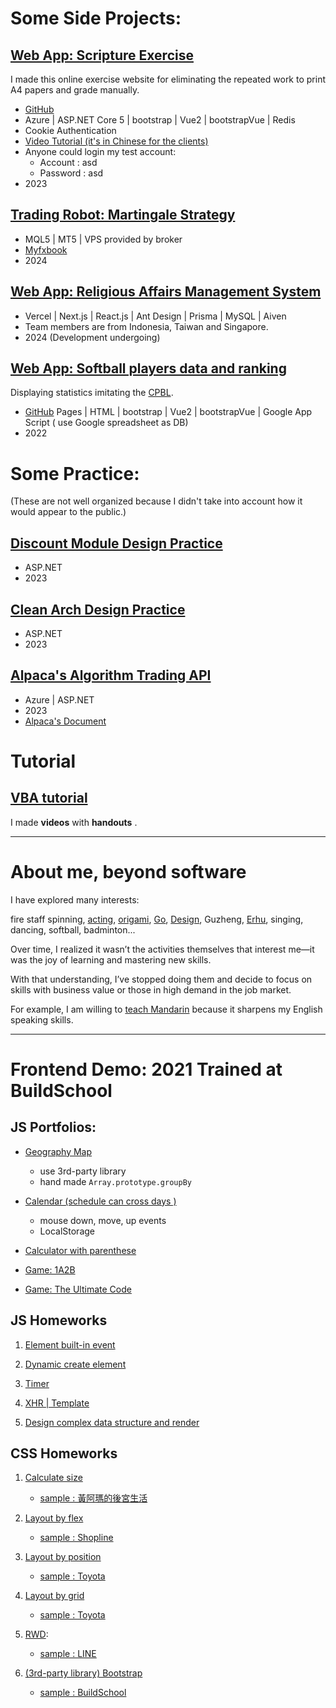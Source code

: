 # Some Side Projects: 

## [Web App: Scripture Exercise ](https://scriptureexercise.azurewebsites.net/)
I made this online exercise website for eliminating the repeated work to print A4 papers and grade manually.
- [GitHub](https://github.com/redgrandfa/ScriptureExercise)
- Azure | ASP.NET Core 5 | bootstrap | Vue2 | bootstrapVue | Redis
- Cookie Authentication
- [Video Tutorial (it's in Chinese for the clients)](https://www.youtube.com/watch?v=JJjL_keZUFo&ab_channel=%E6%B4%AA%E5%81%89%E8%BB%92)
- Anyone could login my test account:
    - Account : asd
    - Password : asd
- 2023

##  [Trading Robot: Martingale Strategy](https://github.com/redgrandfa/MQL5_share/tree/main/)
- MQL5 | MT5 | VPS provided by broker
- [Myfxbook](https://www.myfxbook.com/members/weiyen/ea-hungreal/10634035/)
- 2024

##  [Web App: Religious Affairs Management System](https://chongzheng-admin.vercel.app/auth/login)
- Vercel | Next.js | React.js | Ant Design | Prisma | MySQL | Aiven
- Team members are from Indonesia, Taiwan and Singapore.
- 2024 (Development undergoing)

##  [Web App: Softball players data and ranking](https://redgrandfa.github.io/xiandesoftball/)
Displaying statistics imitating the [CPBL](https://www.cpbl.com.tw/stats/recordall).
- [GitHub](https://github.com/redgrandfa/RedGrandfa.github.io/tree/main/xiandesoftball) Pages | HTML | bootstrap | Vue2 | bootstrapVue | Google App Script ( use Google spreadsheet as DB)
- 2022


# Some Practice: 
(These are not well organized because I didn't take into account how it would appear to the public.)
## [Discount Module Design Practice](https://github.com/redgrandfa/Discount-Module_Design-Practice/tree/main/Lib)
- ASP.NET
- 2023
## [Clean Arch Design Practice](https://github.com/redgrandfa/Design-Notes/tree/main/Architecture/CleanArch)
- ASP.NET
- 2023

## [Alpaca's Algorithm Trading API](https://github.com/redgrandfa/ReBalnaceBot)
- Azure | ASP.NET
- 2023
- [Alpaca's Document](https://docs.alpaca.markets/docs/getting-started)

# Tutorial
## [VBA tutorial](https://drive.google.com/drive/folders/1NgxV3xB1yXt76bGfziDPrDIkiBm0eOn0?usp=drive_link)
I made **videos** with **handouts** .

---
# About me, beyond software
I have explored many interests:

fire staff spinning, 
[acting](https://drive.google.com/file/d/1Bwy9rQ6tusmXfLpL0R30lDwbj4m3Gv-e/view?usp=drive_link), 
[origami](https://drive.google.com/drive/folders/1_e04aC_YPPEhhSFnIHXKWcmz4O656Wgg?usp=drive_link),
[Go](https://drive.google.com/file/d/15q12S1vV9KNg8uVRdXABiaBtyfTwAkwG/view?usp=drive_link),
[Design](https://drive.google.com/drive/folders/1U9IurrF0aCdTK-oYog5H6IBdUfRalTUb?usp=drive_link), 
Guzheng, 
[Erhu](https://drive.google.com/file/d/1sUCGbYHCuxEbKwKSG15_mfXMmCWvR2S6/view?usp=drive_link), 
singing, dancing, softball, badminton...

Over time, I realized it wasn’t the activities themselves that interest me—it was the joy of learning and mastering new skills.

With that understanding, I’ve stopped doing them and decide to focus on skills with business value or those in high demand in the job market.

For example, I am willing to [teach Mandarin](https://drive.google.com/drive/folders/1q_sKjO6Jxbzx1ACShD9yIg2r2en9v7b1) because it sharpens my English speaking skills.


---
# Frontend Demo: 2021 Trained at BuildSchool
## JS Portfolios:
- [Geography Map](https://redgrandfa.github.io/Frontend%20Training%20Demo/JS/TA_hw2/map.html)
    - use 3rd-party library
    - hand made `Array.prototype.groupBy`

- [Calendar (schedule can cross days )](https://redgrandfa.github.io/Frontend%20Training%20Demo/JS/TA_hw2/Calendar/calendar2.html)
    - mouse down, move, up events
    - LocalStorage

- [Calculator with parenthese](https://redgrandfa.github.io/Frontend%20Training%20Demo/JS/TA_hw1/calculator.html)

- [Game: 1A2B](https://redgrandfa.github.io/Frontend%20Training%20Demo/JS/TA_hw1/1A2B/1A2B.html)

- [Game: The Ultimate Code](https://redgrandfa.github.io/Frontend%20Training%20Demo/JS/TA_hw1/UltimateCode.html)


## JS Homeworks
1. [Element built-in event](https://redgrandfa.github.io/Frontend%20Training%20Demo/JS/hw1/hw1-pokemon.html)

2. [Dynamic create element](https://redgrandfa.github.io/Frontend%20Training%20Demo/JS/hw2/Reservoir.html)

3. [Timer](https://redgrandfa.github.io/Frontend%20Training%20Demo/JS/hw3/hw3-pokemon2.html)

4. [XHR | Template](https://redgrandfa.github.io/Frontend%20Training%20Demo/JS/hw4/hw4-LoL%20list.html)

5. [Design complex data structure  and render](https://redgrandfa.github.io/Frontend%20Training%20Demo/JS/TA_hw1/appleProduct.html)


## CSS Homeworks
1. [Calculate size](https://redgrandfa.github.io/Frontend%20Training%20Demo/CSS/hw1/Hw1_HuangAMa.html)
    - [sample : 黃阿瑪的後宮生活](https://www.fumeanstore.com/)

2. [Layout by flex](https://redgrandfa.github.io/Frontend%20Training%20Demo/CSS/hw2,4/shopline/shopline.html) 
    - [sample : Shopline](https://shopline.tw/)

3. [Layout by position](https://redgrandfa.github.io/Frontend%20Training%20Demo/CSS/hw3/Toyota.html)
    - [sample : Toyota](https://www.toyota.com.tw/tech_TNGA.aspx#/advantages)

3. [Layout by grid](https://redgrandfa.github.io/Frontend%20Training%20Demo/CSS/hw3/ToyotaByGrid.html)
    - [sample : Toyota](https://www.toyota.com.tw/tech_TNGA.aspx#/advantages)

4. [RWD](https://redgrandfa.github.io/Frontend%20Training%20Demo/CSS/hw2,4/Hw4_RWD復刻line官網.html): 
    - [sample : LINE](https://line.me/zh-hant/)

5. [(3rd-party library) Bootstrap ](https://redgrandfa.github.io/Frontend%20Training%20Demo/CSS/hw5/Hw5_復刻buildschool官網.html)
    - [sample : BuildSchool](https://www.build-school.com/buildthefuture)




